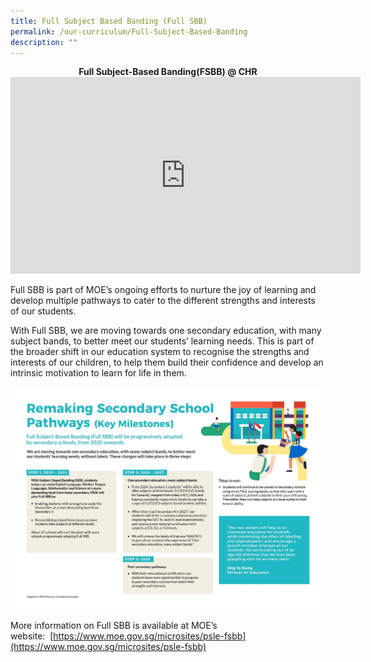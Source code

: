 ```yaml
---
title: Full Subject Based Banding (Full SBB)
permalink: /our-curriculum/Full-Subject-Based-Banding
description: ""
---
```

<center><strong>Full Subject-Based Banding(FSBB) @ CHR</strong></center>

<center><iframe width="560" height="315" src="https://www.youtube.com/embed/Vfn6lFcpZBg" title="YouTube video player" frameborder="0" allow="accelerometer; autoplay; clipboard-write; encrypted-media; gyroscope; picture-in-picture" allowfullscreen></iframe></center>

Full SBB is part of MOE’s ongoing efforts to nurture the joy of learning and develop multiple pathways to cater to the different strengths and interests of our students.

With Full SBB, we are moving towards one secondary education, with many subject bands, to better meet our students’ learning needs. This is part of the broader shift in our education system to recognise the strengths and interests of our children, to help them build their confidence and develop an intrinsic motivation to learn for life in them.

![](/images/FSBB%20image.jpeg)

More information on Full SBB is available at MOE’s website:  [https://www.moe.gov.sg/microsites/psle-fsbb](https://www.moe.gov.sg/microsites/psle-fsbb)